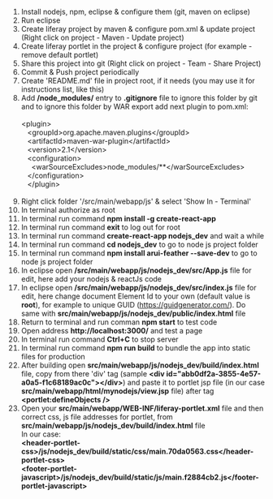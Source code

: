 1) Install nodejs, npm, eclipse & configure them (git, maven on eclipse)<br/>
2) Run eclipse<br/>
3) Create liferay project by maven & configure pom.xml & update project (Right click on project - Maven - Update project)<br/>
4) Create liferay portlet in the project & configure project (for example - remove default portlet)<br/>
5) Share this project into git (Right click on project - Team - Share Project)<br/>
6) Commit & Push project periodically<br/>
7) Create 'README.md' file in project root, if it needs (you may use it for instructions list, like this)<br/>
8) Add <b>/node_modules/</b> entry to <b>.gitignore</b> file to ignore this folder by git<br/>
and to ignore this folder by WAR export add next plugin to pom.xml:<br><br/>
&lt;plugin&gt;<br/>
&nbsp;&nbsp;&nbsp;&lt;groupId&gt;org.apache.maven.plugins&lt;/groupId&gt;<br/>
&nbsp;&nbsp;&nbsp;&lt;artifactId&gt;maven-war-plugin&lt;/artifactId&gt;<br/>
&nbsp;&nbsp;&nbsp;&lt;version&gt;2.1&lt;/version&gt;<br/>
&nbsp;&nbsp;&nbsp;&lt;configuration&gt;<br/>
&nbsp;&nbsp;&nbsp;&nbsp;&nbsp;&lt;warSourceExcludes&gt;node_modules/**&lt;/warSourceExcludes&gt;<br/>
&nbsp;&nbsp;&nbsp;&lt;/configuration&gt;<br/>
&nbsp;&nbsp;&nbsp;&lt;/plugin&gt;<br/><br/>
9) Right click folder '/src/main/webapp/js' &  select 'Show In - Terminal'<br/>
10) In terminal authorize as root<br/>
11) In terminal run command <b>npm install -g create-react-app</b><br/>
12) In terminal run command <b>exit</b> to log out for root<br/>
13) In terminal run command <b>create-react-app nodejs_dev</b> and wait a while<br/>
14) In terminal run command <b>cd nodejs_dev</b> to go to node js project folder<br/>
15) In terminal run command <b>npm install arui-feather --save-dev</b> to go to node js project folder<br/>
16) In eclipse open <b>/src/main/webapp/js/nodejs_dev/src/App.js</b> file for edit, here add your nodejs & reactJs code<br/>
17) In eclipse open <b>/src/main/webapp/js/nodejs_dev/src/index.js</b> file for edit, here change document Element Id to your own (default value is <b>root</b>), for example to unique GUID (https://guidgenerator.com/).
Do same with <b>src/main/webapp/js/nodejs_dev/public/index.html</b> file<br/> 
18) Return to terminal and run comman <b>npm start</b> to test code<br/>
19) Open address <b>http://localhost:3000/</b> and test a page<br/>
20) In terminal run command <b>Ctrl+C</b> to stop server<br>
21) In terminal run command <b>npm run build</b> to bundle the app into static files for production<br>
22) After building open <b>src/main/webapp/js/nodejs_dev/build/index.html</b> file, copy from there 'div' tag (sample <b>&lt;div id="abb0df2a-3855-4e57-a0a5-f1c68189ac0c"&gt;&lt;/div&gt;</b>) and paste it to portlet jsp file (in our case <b>src/main/webapp/html/mynodejs/view.jsp</b> file) after tag <b>&lt;portlet:defineObjects /&gt;</b><br/>
23) Open your <b>src/main/webapp/WEB-INF/liferay-portlet.xml</b> file and then correct css, js file addresses for portlet, from <b>src/main/webapp/js/nodejs_dev/build/index.html</b> file<br/>
In our case:<br/>
<b>&lt;header-portlet-css&gt;/js/nodejs_dev/build/static/css/main.70da0563.css&lt;/header-portlet-css&gt;<br/>
&lt;footer-portlet-javascript&gt;/js/nodejs_dev/build/static/js/main.f2884cb2.js&lt;/footer-portlet-javascript&gt;</b>